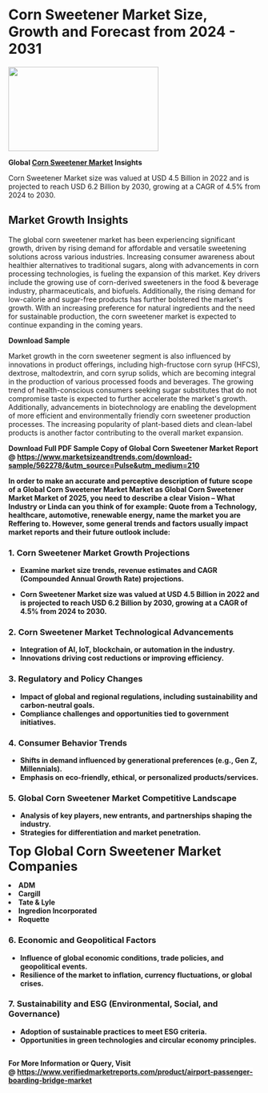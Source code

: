 <H1>Corn Sweetener Market Size, Growth and Forecast from 2024 - 2031</H1><img class="aligncenter size-medium wp-image-584254" src="https://thirdeyenews.in/wp-content/uploads/2024/09/Global-Market-Research-300x168.jpeg" alt="" width="300" height="168" /><p><strong>Global&nbsp;<a href="https://www.marketsizeandtrends.com/download-sample/562278/&amp;utm_source=Pulse&amp;utm_medium=210">Corn Sweetener Market</a> Insights</strong></p><p>Corn Sweetener Market size was valued at USD 4.5 Billion in 2022 and is projected to reach USD 6.2 Billion by 2030, growing at a CAGR of 4.5% from 2024 to 2030.</p><p><h2>Market Growth Insights</h2> <p>The global corn sweetener market has been experiencing significant growth, driven by rising demand for affordable and versatile sweetening solutions across various industries. Increasing consumer awareness about healthier alternatives to traditional sugars, along with advancements in corn processing technologies, is fueling the expansion of this market. Key drivers include the growing use of corn-derived sweeteners in the food & beverage industry, pharmaceuticals, and biofuels. Additionally, the rising demand for low-calorie and sugar-free products has further bolstered the market's growth. With an increasing preference for natural ingredients and the need for sustainable production, the corn sweetener market is expected to continue expanding in the coming years.</p> <p><strong>Download Sample</strong></p> <p>Market growth in the corn sweetener segment is also influenced by innovations in product offerings, including high-fructose corn syrup (HFCS), dextrose, maltodextrin, and corn syrup solids, which are becoming integral in the production of various processed foods and beverages. The growing trend of health-conscious consumers seeking sugar substitutes that do not compromise taste is expected to further accelerate the market's growth. Additionally, advancements in biotechnology are enabling the development of more efficient and environmentally friendly corn sweetener production processes. The increasing popularity of plant-based diets and clean-label products is another factor contributing to the overall market expansion.</p> <p><strong></p><p><span class=""><strong>Download Full PDF Sample Copy of Global Corn Sweetener Market Report</strong> @ <a href="https://www.marketsizeandtrends.com/download-sample/562278/&amp;utm_source=Pulse&amp;utm_medium=210" target="_blank">https://www.marketsizeandtrends.com/download-sample/562278/&amp;utm_source=Pulse&amp;utm_medium=210</a></span></p><p>In order to make an accurate and perceptive description of future scope of a Global&nbsp;Corn Sweetener Market Market as Global&nbsp;Corn Sweetener Market Market of 2025, you need to describe a clear Vision &ndash; What Industry or Linda can you think of for example: Quote from a Technology, healthcare, automotive, renewable energy, name the market you are Reffering to. However, some general trends and factors usually impact market reports and their future outlook include:</p><h3>1.&nbsp;<strong>Corn Sweetener Market Growth Projections</strong></h3><ul><li>Examine market size trends, revenue estimates and CAGR (Compounded Annual Growth Rate) projections.</li><li><p>Corn Sweetener Market size was valued at USD 4.5 Billion in 2022 and is projected to reach USD 6.2 Billion by 2030, growing at a CAGR of 4.5% from 2024 to 2030.</p></li></ul><h3>2.&nbsp;<strong>Corn Sweetener Market Technological Advancements</strong></h3><ul><li>Integration of AI, IoT, blockchain, or automation in the industry.</li><li>Innovations driving cost reductions or improving efficiency.</li></ul><h3>3.&nbsp;<strong>Regulatory and Policy Changes</strong></h3><ul><li>Impact of global and regional regulations, including sustainability and carbon-neutral goals.</li><li>Compliance challenges and opportunities tied to government initiatives.</li></ul><h3>4.&nbsp;<strong>Consumer Behavior Trends</strong></h3><ul><li>Shifts in demand influenced by generational preferences (e.g., Gen Z, Millennials).</li><li>Emphasis on eco-friendly, ethical, or personalized products/services.</li></ul><h3>5.&nbsp;<strong>Global Corn Sweetener Market Competitive Landscape</strong></h3><ul><li>Analysis of key players, new entrants, and partnerships shaping the industry.</li><li>Strategies for differentiation and market penetration.</li></ul><p data-pm-slice="1 1 []"><span style="color: inherit; font-family: inherit; font-size: 25px;">Top Global Corn Sweetener Market Companies</span></p><div class="" data-test-id=""><p><li>ADM</li><li> Cargill</li><li> Tate & Lyle</li><li> Ingredion Incorporated</li><li> Roquette</li></p></div><h3>6.&nbsp;<strong>Economic and Geopolitical Factors</strong></h3><ul><li>Influence of global economic conditions, trade policies, and geopolitical events.</li><li>Resilience of the market to inflation, currency fluctuations, or global crises.</li></ul><h3>7.&nbsp;<strong>Sustainability and ESG (Environmental, Social, and Governance)</strong></h3><ul><li>Adoption of sustainable practices to meet ESG criteria.</li><li>Opportunities in green technologies and circular economy principles.</li></ul><h2><strong style="font-size: 14px;">For More Information or Query, Visit @&nbsp;</strong><a style="background-color: #ffffff; font-size: 14px;" href="https://www.marketsizeandtrends.com/report/corn-sweetener-market/" target="_blank">https://www.verifiedmarketreports.com/product/airport-passenger-boarding-bridge-market</a></h2>
